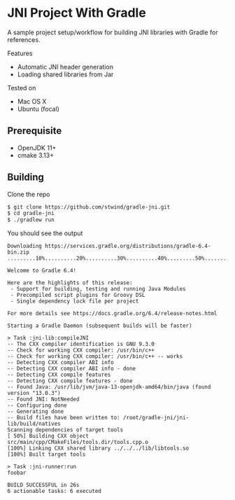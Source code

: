 # JNI Project With Gradle 

A sample project setup/workflow for building JNI libraries with Gradle for references.

Features

* Automatic JNI header generation
* Loading shared libraries from Jar

Tested on

* Mac OS X
* Ubuntu (focal)

## Prerequisite

* OpenJDK 11+
* cmake 3.13+

## Building

Clone the repo

```sh
$ git clone https://github.com/stwind/gradle-jni.git
$ cd gradle-jni
$ ./gradlew run
```

You should see the output

```
Downloading https://services.gradle.org/distributions/gradle-6.4-bin.zip
.........10%..........20%..........30%..........40%.........50%..........60%..........70%..........80%.........90%..........100%

Welcome to Gradle 6.4!

Here are the highlights of this release:
 - Support for building, testing and running Java Modules
 - Precompiled script plugins for Groovy DSL
 - Single dependency lock file per project

For more details see https://docs.gradle.org/6.4/release-notes.html

Starting a Gradle Daemon (subsequent builds will be faster)

> Task :jni-lib:compileJNI
-- The CXX compiler identification is GNU 9.3.0
-- Check for working CXX compiler: /usr/bin/c++
-- Check for working CXX compiler: /usr/bin/c++ -- works
-- Detecting CXX compiler ABI info
-- Detecting CXX compiler ABI info - done
-- Detecting CXX compile features
-- Detecting CXX compile features - done
-- Found Java: /usr/lib/jvm/java-13-openjdk-amd64/bin/java (found version "13.0.3")
-- Found JNI: NotNeeded
-- Configuring done
-- Generating done
-- Build files have been written to: /root/gradle-jni/jni-lib/build/natives
Scanning dependencies of target tools
[ 50%] Building CXX object src/main/cpp/CMakeFiles/tools.dir/tools.cpp.o
[100%] Linking CXX shared library ../../../lib/libtools.so
[100%] Built target tools

> Task :jni-runner:run
foobar

BUILD SUCCESSFUL in 26s
6 actionable tasks: 6 executed
```


